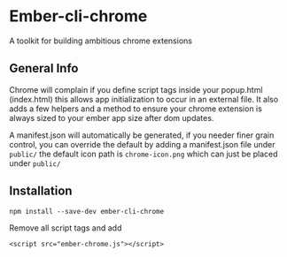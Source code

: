 # Ember-cli-chrome

A toolkit for building ambitious chrome extensions


## General Info
Chrome will complain if you define script tags inside your popup.html (index.html) this allows app initialization to occur in an external file. It also adds a few helpers and a method to ensure your chrome extension is always sized to your ember app size after dom updates.


A manifest.json will automatically be generated, if you needer finer grain control, you can override the default by adding a manifest.json file under `public/` the default icon path is `chrome-icon.png` which can just be placed under `public/`


## Installation
`npm install --save-dev ember-cli-chrome`

Remove all script tags and add

`<script src="ember-chrome.js"></script>`
